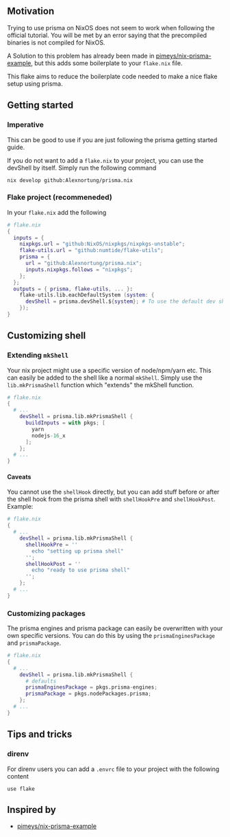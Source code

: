 ## Motivation

Trying to use prisma on NixOS does not seem to work when following the official tutorial. You will be met by an error saying that the precompiled binaries is not compiled for NixOS.

A Solution to this problem has already been made in [pimeys/nix-prisma-example](https://github.com/pimeys/nix-prisma-example), but this adds some boilerplate to your `flake.nix` file.

This flake aims to reduce the boilerplate code needed to make a nice flake setup using prisma.

## Getting started

### Imperative

This can be good to use if you are just following the prisma getting started guide.

If you do not want to add a `flake.nix` to your project, you can use the devShell by itself. Simply run the following command

```
nix develop github:Alexnortung/prisma.nix
```

### Flake project (recommeneded)

In your `flake.nix` add the following

```nix
# flake.nix
{
  inputs = {
    nixpkgs.url = "github:NixOS/nixpkgs/nixpkgs-unstable";
    flake-utils.url = "github:numtide/flake-utils";
    prisma = {
      url = "github:Alexnortung/prisma.nix";
      inputs.nixpkgs.follows = "nixpkgs";
    };
  };
  outputs = { prisma, flake-utils, ... }:
    flake-utils.lib.eachDefaultSystem (system: {
      devShell = prisma.devShell.${system}; # To use the default dev shell with prisma
    });
}
```

## Customizing shell

### Extending `mkShell`

Your nix project might use a specific version of node/npm/yarn etc. This can easily be added to the shell like a normal `mkShell`. Simply use the `lib.mkPrismaShell` function which "extends" the mkShell function.

```nix
# flake.nix
{
  # ...
    devShell = prisma.lib.mkPrismaShell {
      buildInputs = with pkgs; [
        yarn
        nodejs-16_x
      ];
    };
  # ...
}
```

#### Caveats

You cannot use the `shellHook` directly, but you can add stuff before or after the shell hook from the prisma shell with `shellHookPre` and `shellHookPost`. Example:

```nix
# flake.nix
{
  # ...
    devShell = prisma.lib.mkPrismaShell {
      shellHookPre = ''
        echo "setting up prisma shell"
      '';
      shellHookPost = ''
        echo "ready to use prisma shell"
      '';
    };
  # ...
}
```

### Customizing packages

The prisma engines and prisma package can easily be overwritten with your own specific versions. You can do this by using the `prismaEnginesPackage` and `prismaPackage`.

```nix
# flake.nix
{
  # ...
    devShell = prisma.lib.mkPrismaShell {
      # defaults
      prismaEnginesPackage = pkgs.prisma-engines;
      prismaPackage = pkgs.nodePackages.prisma;
    };
  # ...
}
```

## Tips and tricks

### direnv

For direnv users you can add a `.envrc` file to your project with the following content

```
use flake
```

## Inspired by

- [pimeys/nix-prisma-example](https://github.com/pimeys/nix-prisma-example)
